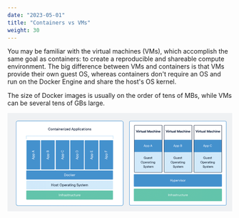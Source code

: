 ```yaml
---
date: "2023-05-01"
title: "Containers vs VMs"
weight: 30
---
```


You may be familiar with the virtual machines (VMs), which accomplish the same goal as containers: to create a reproducible and shareable compute environment. The big difference between VMs and containers is that VMs provide their own guest OS, whereas containers don't require an OS and run on the Docker Engine and share the host's OS kernel.

The size of Docker images is usually on the order of tens of MBs, while VMs can be several tens of GBs large.

![](img/container-vs-vm.pbm)
